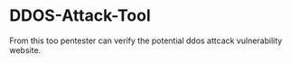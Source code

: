 # DDOS-Attack-Tool
From this too pentester can verify the potential ddos attcack vulnerability website.
